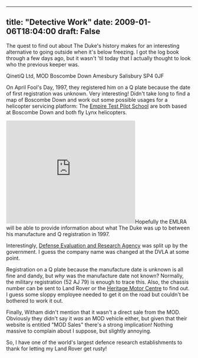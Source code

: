 
---
title: "Detective Work"
date: 2009-01-06T18:04:00
draft: False
---

The quest to find out about The Duke's history makes for an interesting alternative to going outside when it's below freezing.   I got the log book through a few days ago, but it wasn't 'til today that I actually thought to look who the previous keeper was.

QinetiQ Ltd,
MOD Boscombe Down
Amesbury
Salisbury
SP4 0JF

On April Fool's Day, 1997, they registered him on a Q plate because the date of first registration was unknown.   Very interesting!  Didn't take long to find a map of Boscombe Down and work out some possible usages for a helicopter servicing platform:  The <a href="http://www.qinetiq.com/home_etps.html">Empire Test Pilot School</a> are both based at Boscombe Down and both fly Lynx helicopters.
<iframe marginheight="0" marginwidth="0" src="http://www.multimap.com/client/embed/?width=350&height=280&lat=51.16391&lon=-1.74641&zoomFactor=17&emid=uuNXUY4eLKrBqw5TeKWMlbLm3w4uGP4u&mapType=hybrid&moveMap=13,-7" scrolling="no" width="350" frameborder="0" height="280">&amp;amp;lt;br /&amp;amp;gt;</iframe>Hopefully the EMLRA will be able to provide information about what The Duke was up to between his manufacture and Q registration in 1997.

Interestingly, <a href="http://en.wikipedia.org/wiki/Defence_Evaluation_and_Research_Agency">Defense Evaluation and Research Agency</a> was split up by the government.  I guess the company name was changed at the DVLA at some point.

Registration on a Q plate because the manufacture date is unknown is all fine and dandy, but <span style="font-style: italic;">why </span>was the manufacture date not known?  Normally, the military registration (52 AJ 79) is enough to trace this.  Also, the chassis number can be sent to Land Rover or the <a href="http://www.heritage-motor-centre.co.uk/shop/heritage-certificates/index.html">Heritage Motor Centre</a> to find out.  I guess some sloppy employee needed to get it on the road but couldn't be bothered to work it out.

Finally, Witham didn't mention that it wasn't a direct sale from the MOD.  Obviously they didn't say it <span style="font-style: italic;">was</span> an MOD vehicle either, but given that their website is entitled "MOD Sales" there's a strong implication!  Nothing massive to complain about I suppose, but slightly annoying.

So, I have one of the world's largest defence research establishments to thank for letting my Land Rover get rusty!